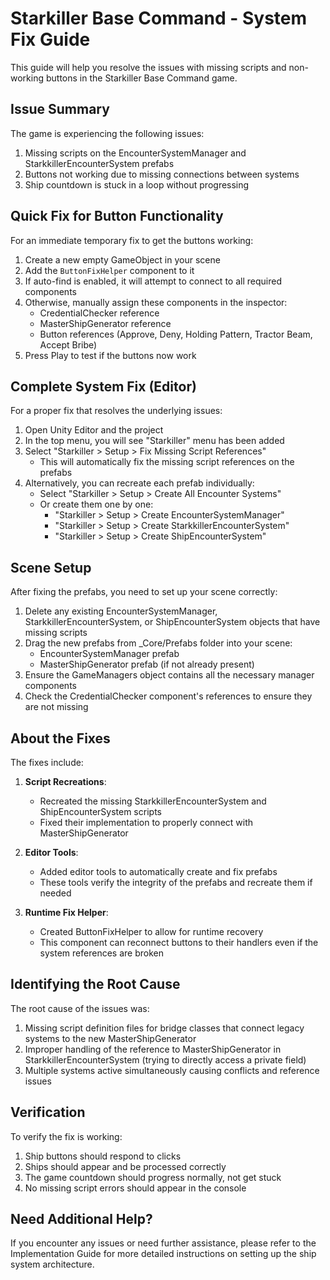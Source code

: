 # Starkiller Base Command - System Fix Guide

This guide will help you resolve the issues with missing scripts and non-working buttons in the Starkiller Base Command game.

## Issue Summary

The game is experiencing the following issues:
1. Missing scripts on the EncounterSystemManager and StarkkillerEncounterSystem prefabs
2. Buttons not working due to missing connections between systems
3. Ship countdown is stuck in a loop without progressing

## Quick Fix for Button Functionality

For an immediate temporary fix to get the buttons working:

1. Create a new empty GameObject in your scene
2. Add the `ButtonFixHelper` component to it
3. If auto-find is enabled, it will attempt to connect to all required components
4. Otherwise, manually assign these components in the inspector:
   - CredentialChecker reference
   - MasterShipGenerator reference
   - Button references (Approve, Deny, Holding Pattern, Tractor Beam, Accept Bribe)
5. Press Play to test if the buttons now work

## Complete System Fix (Editor)

For a proper fix that resolves the underlying issues:

1. Open Unity Editor and the project
2. In the top menu, you will see "Starkiller" menu has been added
3. Select "Starkiller > Setup > Fix Missing Script References"
   - This will automatically fix the missing script references on the prefabs
4. Alternatively, you can recreate each prefab individually:
   - Select "Starkiller > Setup > Create All Encounter Systems"
   - Or create them one by one:
     - "Starkiller > Setup > Create EncounterSystemManager"
     - "Starkiller > Setup > Create StarkkillerEncounterSystem"
     - "Starkiller > Setup > Create ShipEncounterSystem"

## Scene Setup

After fixing the prefabs, you need to set up your scene correctly:

1. Delete any existing EncounterSystemManager, StarkkillerEncounterSystem, or ShipEncounterSystem objects that have missing scripts
2. Drag the new prefabs from _Core/Prefabs folder into your scene:
   - EncounterSystemManager prefab
   - MasterShipGenerator prefab (if not already present)
3. Ensure the GameManagers object contains all the necessary manager components
4. Check the CredentialChecker component's references to ensure they are not missing

## About the Fixes

The fixes include:

1. **Script Recreations**:
   - Recreated the missing StarkkillerEncounterSystem and ShipEncounterSystem scripts
   - Fixed their implementation to properly connect with MasterShipGenerator

2. **Editor Tools**:
   - Added editor tools to automatically create and fix prefabs
   - These tools verify the integrity of the prefabs and recreate them if needed

3. **Runtime Fix Helper**:
   - Created ButtonFixHelper to allow for runtime recovery
   - This component can reconnect buttons to their handlers even if the system references are broken

## Identifying the Root Cause

The root cause of the issues was:

1. Missing script definition files for bridge classes that connect legacy systems to the new MasterShipGenerator
2. Improper handling of the reference to MasterShipGenerator in StarkkillerEncounterSystem (trying to directly access a private field)
3. Multiple systems active simultaneously causing conflicts and reference issues

## Verification

To verify the fix is working:

1. Ship buttons should respond to clicks
2. Ships should appear and be processed correctly
3. The game countdown should progress normally, not get stuck
4. No missing script errors should appear in the console

## Need Additional Help?

If you encounter any issues or need further assistance, please refer to the Implementation Guide for more detailed instructions on setting up the ship system architecture.